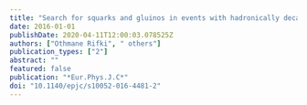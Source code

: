 ```yaml
---
title: "Search for squarks and gluinos in events with hadronically decaying tau leptons, jets and missing transverse momentum in proton–proton collisions at $sqrts=13$  TeV recorded with the ATLAS detector"
date: 2016-01-01
publishDate: 2020-04-11T12:00:03.078525Z
authors: ["Othmane Rifki", " others"]
publication_types: ["2"]
abstract: ""
featured: false
publication: "*Eur.Phys.J.C*"
doi: "10.1140/epjc/s10052-016-4481-2"
---
```


